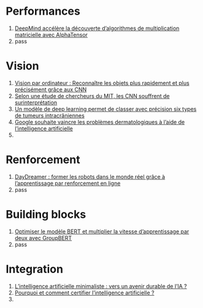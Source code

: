 # Performances
1. [DeepMind accélère la découverte d’algorithmes de multiplication matricielle avec AlphaTensor](https://www.actuia.com/actualite/deepmind-accelere-la-decouverte-dalgorithmes-de-multiplication-matricielle-avec-alphatensor/)
2. pass

# Vision
1. [Vision par ordinateur : Reconnaître les objets plus rapidement et plus précisément grâce aux CNN](https://www.actuia.com/wp-content/uploads/2022/07/Institut-Riken-Vision-par-ordinateur-Reconnaitre-les-objets-grace-aux-CNN-1-696x348.png "Institut-Riken-Vision-par-ordinateur-Reconnaitre-les-objets-grace-aux-CNN")
2. [Selon une étude de chercheurs du MIT, les CNN souffrent de surinterprétation](https://www.actuia.com/actualite/selon-une-etude-de-chercheurs-du-mit-les-cnn-souffrent-de-surinterpretation/)
3. [Un modèle de deep learning permet de classer avec précision six types de tumeurs intracrâniennes](https://www.actuia.com/actualite/un-modele-de-deep-learning-permet-de-classer-avec-precision-six-types-de-tumeurs-intracraniennes/)
4. [Google souhaite vaincre les problèmes dermatologiques à l’aide de l’intelligence artificielle](https://www.actuia.com/actualite/google-souhaite-vaincre-les-problemes-dermatologiques-a-laide-de-lintelligence-artificielle/)
5. 
# Renforcement
1. [DayDreamer : former les robots dans le monde réel grâce à l’apprentissage par renforcement en ligne](https://www.actuia.com/actualite/daydreamer-former-les-robots-dans-le-monde-reel-grace-a-lapprentissage-par-renforcement-en-ligne/)
2. pass

# Building blocks
1. [Optimiser le modèle BERT et multiplier la vitesse d’apprentissage par deux avec GroupBERT](https://www.actuia.com/contribution/ivan-chelombiev/optimiser-le-modele-bert-et-multiplier-la-vitesse-dapprentissage-par-deux-avec-groupbert/)
2. pass

# Integration
1. [L’intelligence artificielle minimaliste : vers un avenir durable de l’IA ?](https://www.actuia.com/contribution/rajeshwari-ganesan/lintelligence-artificielle-minimaliste-vers-un-avenir-durable-de-lia/)
2. [Pourquoi et comment certifier l’intelligence artificielle ?](https://www.actuia.com/contribution/guillaume-avrin/pourquoi-et-comment-certifier-lintelligence-artificielle/)
3. 